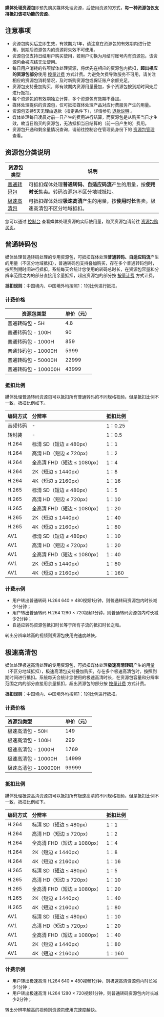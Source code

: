 **媒体处理资源包**即预先购买媒体处理资源，后使用资源的方式，**每一种资源包仅支持抵扣该项功能的资源**。

## 注意事项
- 资源包购买后立即生效，有效期为1年，请注意在资源包的有效期内进行使用，到期后资源包内的资源将失效不可使用。
- 资源包仅支持日结用户购买使用，若用户切换为月结时账号内有资源包，该资源包会被冻结无法使用。
- 每日用户消耗的各项媒体处理资源，将优先在相应的资源包内抵扣，**超出相应的资源包部分**使用 [按量计费](https://cloud.tencent.com/document/product/862/36180) 方式计费。为避免欠费导致服务不可用，请关注相应的资源包消耗情况，及时新购资源包或保证账户余额充足。
- 资源包支持叠加购买，即有效期内资源用量叠加，多个资源包按到期时间先后进行抵扣。
- 每个资源包的有效期独立计算，多个资源包有效期不叠加。
- 媒体处理提供的资源包，仅可抵扣媒体处理产品对应付费服务产生的用量。
- 资源包支持5天无理由退款（指定条件下），详情参见 [退款说明](https://cloud.tencent.com/document/product/862/36184) 。
- 媒体处理每日凌晨对前一日产生的费用进行结算，而资源包是从购买当日才生效，故当日购买的资源包，无法抵扣当日结算的（前一日产生的）费用。
- 资源包开通和剩余量情况查询，请前往控制台在管理员身份下的 [资源包管理](https://console.cloud.tencent.com/mps/resources?tab=package) 查看。

## 资源包分类说明

| 资源包类型                  | 说明                                                         |
| --------------------------- | ------------------------------------------------------------ |
| [普通转码包](#ntrans_page)  | 可抵扣媒体处理**普通转码、自适应码流**产生的用量，按**使用时长**售卖。转码资源包不区分地域抵扣。 |
| [极速高清包](#strans_page)  | 可抵扣媒体处理**极速高清**产生的用量，按**使用时长**售卖。极速高清包不区分地域抵扣。 |

您可以通过 [控制台](https://console.cloud.tencent.com/mps) 查看媒体处理资源的实际使用量，购买资源包请前往 [资源包购买页](https://buy.cloud.tencent.com/mps)。

[](id:ntrans_page)
## 普通转码包
媒体处理普通转码处理的专用资源包，可抵扣媒体处理**普通转码、自适应码流**产生的用量（不区分地域抵扣），普通转码包支持叠加购买，存在多个普通转码包时，按照到期时间进行抵扣。系统每天会统计您使用的转码总时长，在资源包容量和分辨率范围之内的部分直接用余量抵扣，超出资源包的部分按 [按量计费](https://cloud.tencent.com/document/product/862/36180) 方式计费。

**抵扣规则**：中国境内、中国境外均按照1：1的比例进行抵扣。

### 计费价格

| 资源包类型           | 单价（元） |
| ------------------- | --------- |
| 普通转码包 - 5H      | 4.8        |
| 普通转码包 - 100H    | 90         |
| 普通转码包 - 1000H   | 859        |
| 普通转码包 - 10000H  | 5999       |
| 普通转码包 - 50000H  | 22999      |
| 普通转码包 - 100000H | 43999      |

### 抵扣比例
媒体处理普通转码资源包可以抵扣所有普通转码的不同规格视频，但是抵扣比例不一致，抵扣比例如下。

| 编码方式 | 分辨率                      | 抵扣比例                         |
| :------- | :-------------------------- | :------------------------------- |
| 音频转码 | -                           | 1：0.25                     |
| 转封装   | -                           | 1：0.5                      |
| H.264    | 标清 SD（短边 ≤ 480px）     | 1：1                        |
| H.264    | 高清 HD（短边 ≤ 720px）     | 1：2                        |
| H.264    | 全高清 FHD（短边 ≤ 1080px） | 1：4                        |
| H.264    | 2K（短边 ≤ 1440px）         | 1：8                        |
| H.264    | 4K（短边 ≤ 2160px）         | 1：16                       |
| H.265    | 标清 SD（短边 ≤ 480px）     | 1：5                        |
| H.265    | 高清 HD（短边 ≤ 720px）     | 1：10                       |
| H.265    | 全高清 FHD（短边 ≤ 1080px） | 1：20                       |
| H.265    | 2K（短边 ≤ 1440px）         | 1：40                       |
| H.265    | 4K（短边 ≤ 2160px）         | 1：80                       |
| AV1    | 标清 SD（短边 ≤ 480px）     | 1：10                       |
| AV1    | 高清 HD（短边 ≤ 720px）     | 1：20                       |
| AV1    | 全高清 FHD（短边 ≤ 1080px） | 1：40                       |
| AV1    | 2K（短边 ≤ 1440px）         | 1：80                       |
| AV1    | 4K（短边 ≤ 2160px）         | 1：160                      |

### 计费示例
- 用户转出普通转码 H.264 640 × 480视频1分钟，则普通转码资源包内时长减少1分钟；
- 用户转出普通转码 H.264 1280 × 720视频1分钟，则普通转码资源包内时长减少2分钟；
- 自适应转码资源包抵扣时长等于所有子流的抵扣时长之和。

转出分辨率越高的视频则资源包使用完速度越快。 

[](id:strans_page)
## 极速高清包
媒体处理极速高清处理的专用资源包，可抵扣媒体处理**极速高清转码**产生的用量（不区分地域抵扣），极速高清包支持叠加购买，存在多个极速高清包时，按照到期时间进行抵扣。系统每天会统计您使用的极速高清时长，在资源包容量和分辨率范围之内的部分直接用余量抵扣，超出资源包的部分按 [按量计费](https://cloud.tencent.com/document/product/862/36180) 方式计费。

**抵扣规则**：中国境内、中国境外均按照1：1的比例进行抵扣。

### 计费价格

| 资源包类型           | 单价（元） |
| :------------------- | :--------- |
| 极速高清包 - 50H     | 149        |
| 极速高清包 - 100H    | 299        |
| 极速高清包 - 1000H   | 1769       |
| 极速高清包 - 10000H  | 14999      |
| 极速高清包 - 100000H | 99999      |

### 抵扣比例

媒体处理极速高清资源包可以抵扣所有极速高清的不同规格视频，但是抵扣比例不一致，抵扣比例如下。

| 编码方式 | 分辨率                      | 抵扣比例   |
| :------- | :-------------------------- | :--------- |
| H.264    | 标清 SD（短边 ≤ 480px）     | 1：1  |
| H.264    | 高清 HD（短边 ≤ 720px）     | 1：2  |
| H.264    | 全高清 FHD（短边 ≤ 1080px） | 1：4  |
| H.264    | 2K（短边 ≤ 1440px）         | 1：8  |
| H.264    | 4K（短边 ≤ 2160px）         | 1：16 |
| H.265    | 标清 SD（短边 ≤ 480px）     | 1：5  |
| H.265    | 高清 HD（短边 ≤ 720px）     | 1：10 |
| H.265    | 全高清 FHD（短边 ≤ 1080px） | 1：20 |
| H.265    | 2K（短边 ≤ 1440px）         | 1：40 |
| H.265    | 4K（短边 ≤ 2160px）         | 1：80 |
| AV1    | 标清 SD（短边 ≤ 480px）     | 1：10  |
| AV1    | 高清 HD（短边 ≤ 720px）     | 1：20  |
| AV1    | 全高清 FHD（短边 ≤ 1080px） | 1：40  |
| AV1    | 2K（短边 ≤ 1440px）         | 1：80  |
| AV1    | 4K（短边 ≤ 2160px）         | 1：160 |

### 计费示例
- 用户转出极速高清 H.264 640 × 480视频1分钟，则极速高清资源包内时长减少1分钟；
- 用户转出极速高清 H.264 1280 × 720视频1分钟，则普通转码资源包内时长减少2分钟；

转出分辨率越高的视频则资源包使用完速度越快。 
